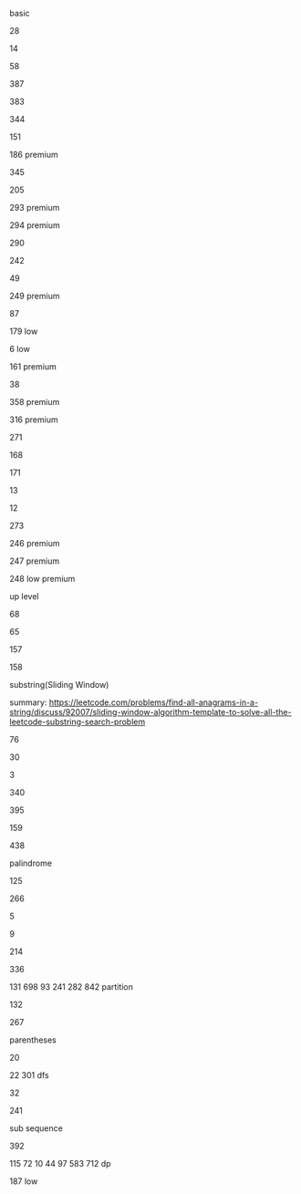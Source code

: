 basic

28

14

58

387

383

344

151

186 premium

345

205

293 premium

294 premium

290

242

49

249 premium

87

179 low

6 low

161 premium

38

358 premium

316 premium

271

168

171

13

12

273

246 premium

247 premium

248 low premium


up level

68

65

157

158


substring(Sliding Window) 

summary: https://leetcode.com/problems/find-all-anagrams-in-a-string/discuss/92007/sliding-window-algorithm-template-to-solve-all-the-leetcode-substring-search-problem

76

30

3

340

395

159

438


palindrome

125

266

5

9

214

336

131 698 93 241 282 842 partition

132

267


parentheses

20

22 301 dfs

32

241


sub sequence

392

115 72 10 44 97 583 712 dp

187 low